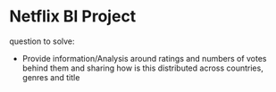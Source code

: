 # Netflix BI Project

question to solve:
- Provide information/Analysis around ratings and numbers of votes behind them and sharing how is this distributed across countries, genres and title
